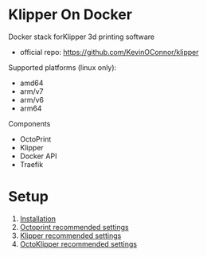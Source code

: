 # Klipper On Docker

Docker stack forKlipper 3d printing software 
* official repo: https://github.com/KevinOConnor/klipper

Supported platforms (linux only):
* amd64
* arm/v7
* arm/v6
* arm64

Components
* OctoPrint
* Klipper
* Docker API
* Traefik

# Setup

1. [Installation](install.md)
2. [Octoprint recommended settings](octoprint_recommended.md)
3. [Klipper recommended settings](klipper_recommended.md)
4. [OctoKlipper recommended settings](octoklipper_recommended.md)

